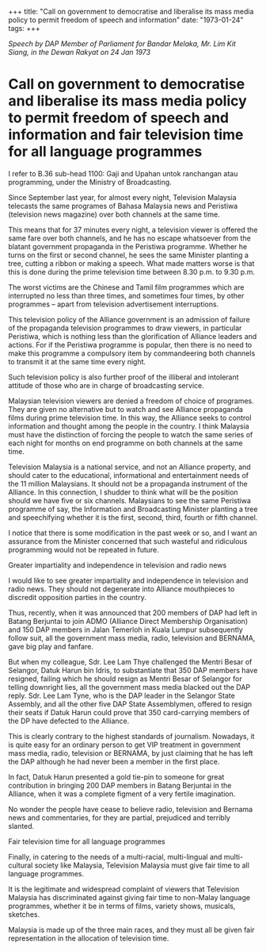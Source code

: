 +++ 
title: "Call on government to democratise and liberalise its mass media policy to permit freedom of speech and information"
date: "1973-01-24"
tags:
+++

_Speech by DAP Member of Parliament for Bandar Melaka, Mr. Lim Kit Siang, in the Dewan Rakyat on 24 Jan 1973_
								
# Call on government to democratise and liberalise its mass media policy to permit freedom of speech and information and fair television time for all language programmes
									
I refer to B.36 sub-head 1100: Gaji and Upahan untok ranchangan atau programming, under the Ministry of Broadcasting.

Since September last year, for almost every night, Television Malaysia telecasts the same programes of Bahasa Malaysia news and Peristiwa (television news magazine) over both channels at the same time.

This means that for 37 minutes every night, a television viewer is offered the same fare over both channels, and he has no escape whatsoever from the blatant government propaganda in the Peristiwa programme. Whether he turns on the first or second channel, he sees the same Minister planting a tree, cutting a ribbon or making a speech. What made matters worse is that this is done during the prime television time between 8.30 p.m. to 9.30 p.m.

The worst victims are the Chinese and Tamil film programmes which are interrupted no less than three times, and sometimes four times, by other programmes – apart from television advertisement interruptions.</u>

This television policy of the Alliance government is an admission of failure of the propaganda television programmes to draw viewers, in particular Peristiwa, which is nothing less than the glorification of Alliance leaders and actions. For if the Peristiwa programme is popular, then there is no need to make this programme a compulsory item by commandeering both channels to transmit it at the same time every night.

Such television policy is also further proof of the illiberal and intolerant attitude of those who are in charge of broadcasting service.

Malaysian television viewers are denied a freedom of choice of programes. They are given no alternative but to watch and see Alliance propaganda films during prime television time. In this way, the Alliance seeks to control information and thought among the people in the country. I think Malaysia must have the distinction of forcing the people to watch the same series of each night for months on end programme on both channels at the same time.

Television Malaysia is a national service, and not an Alliance property, and should cater to the educational, informational and entertainment needs of the 11 million Malaysians. It should not be a propaganda instrument of the Alliance. In this connection, I shudder to think what will be the position should we have five or six channels. Malaysians to see the same Peristiwa programme of say, the Information and Broadcasting Minister planting a tree and speechifying whether it is the first, second, third, fourth or fifth channel.

I notice that there is some modification in the past week or so, and I want an assurance from the Minister concerned that such wasteful and ridiculous programming would not be repeated in future.

Greater impartiality and independence in television and radio news

I would like to see greater impartiality and independence in television and radio news. They should not degenerate into Alliance mouthpieces to discredit opposition parties in the country. 

Thus, recently, when it was announced that 200 members of DAP had left in Batang Berjuntai to join ADMO (Alliance Direct Membership Organisation) and 150 DAP members in Jalan Temerloh in Kuala Lumpur subsequently follow suit, all the government mass media, radio, television and BERNAMA, gave big play and fanfare.

But when my colleague, Sdr. Lee Lam Thye challenged the Mentri Besar of Selangor, Datuk Harun bin Idris, to substantiate that 350 DAP members have resigned, failing which he should resign as Mentri Besar of Selangor for telling downright lies, all the government mass media blacked out the DAP reply. Sdr. Lee Lam Tyne, who is the DAP leader in the Selangor State Assembly, and all the other five DAP State Assemblymen, offered to resign their seats if Datuk Harun could prove that 350 card-carrying members of the DP have defected to the Alliance.

This is clearly contrary to the highest standards of journalism. Nowadays, it is quite easy for an ordinary person to get VIP treatment in government mass media, radio, television or BERNAMA, by just claiming that he has left the DAP although he had never been a member in the first place.

In fact, Datuk Harun presented a gold tie-pin to someone for great contribution in bringing 200 DAP members in Batang Berjuntai in the Alliance, when it was a complete figment of a very fertile imagination.

No wonder the people have cease to believe radio, television and Bernama news and commentaries, for they are partial, prejudiced and terribly slanted.

Fair television time for all language programmes

Finally, in catering to the needs of a multi-racial, multi-lingual and multi-cultural society like Malaysia, Television Malaysia must give fair time to all language programmes.

It is the legitimate and widespread complaint of viewers that Television Malaysia has discriminated against giving fair time to non-Malay language programmes, whether it be in terms of films, variety shows, musicals, sketches.

Malaysia is made up of the three main races, and they must all be given fair representation in the allocation of television time.

 
